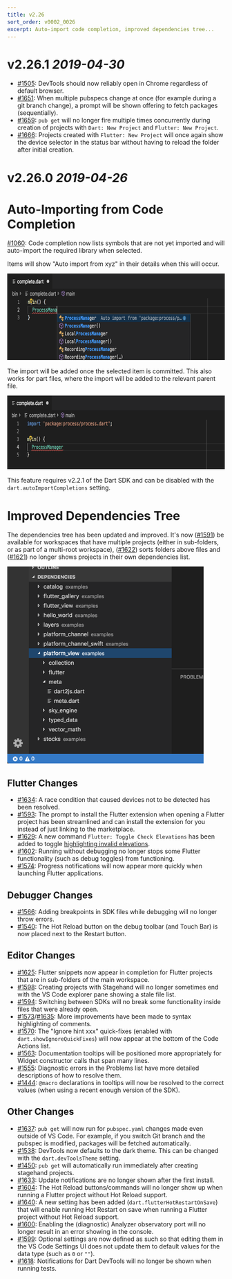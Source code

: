 ```yaml
---
title: v2.26
sort_order: v0002_0026
excerpt: Auto-import code completion, improved dependencies tree...
---
```


# v2.26.1 *2019-04-30*

- [#1505](https://github.com/Dart-Code/Dart-Code/issues/1505): DevTools should now reliably open in Chrome regardless of default browser.
- [#1651](https://github.com/Dart-Code/Dart-Code/issues/1651): When multiple pubspecs change at once (for example during a git branch change), a prompt will be shown offering to fetch packages (sequentially).
- [#1659](https://github.com/Dart-Code/Dart-Code/issues/1659): `pub get` will no longer fire multiple times concurrently during creation of projects with `Dart: New Project` and `Flutter: New Project`.
- [#1666](https://github.com/Dart-Code/Dart-Code/issues/1666): Projects created with `Flutter: New Project` will once again show the device selector in the status bar without having to reload the folder after initial creation.


# v2.26.0 *2019-04-26*

# Auto-Importing from Code Completion

[#1060](https://github.com/Dart-Code/Dart-Code/issues/1060): Code completion now lists symbols that are not yet imported and will auto-import the required library when selected.

Items will show "Auto import from xyz" in their details when this will occur.

<img src="/images/release_notes/v2.26/completion_1.png" width="700" height="200" />

The import will be added once the selected item is committed. This also works for part files, where the import will be added to the relevant parent file.

<img src="/images/release_notes/v2.26/completion_2.png" width="700" height="170" />

This feature requires v2.2.1 of the Dart SDK and can be disabled with the `dart.autoImportCompletions` setting.

# Improved Dependencies Tree

The dependencies tree has been updated and improved. It's now ([#1591](https://github.com/Dart-Code/Dart-Code/issues/1591)) be available for workspaces that have multiple projects (either in sub-folders, or as part of a multi-root workspace), ([#1622](https://github.com/Dart-Code/Dart-Code/issues/1622)) sorts folders above files and ([#1621](https://github.com/Dart-Code/Dart-Code/issues/1621)) no longer shows projects in their own dependencies list.

<img src="/images/release_notes/v2.26/dependencies.png" width="455" height="455" />

## Flutter Changes

- [#1634](https://github.com/Dart-Code/Dart-Code/issues/1634): A race condition that caused devices not to be detected has been resolved.
- [#1593](https://github.com/Dart-Code/Dart-Code/issues/1593): The prompt to install the Flutter extension when opening a Flutter project has been streamlined and can install the extension for you instead of just linking to the marketplace.
- [#1629](https://github.com/Dart-Code/Dart-Code/issues/1629): A new command `Flutter: Toggle Check Elevations` has been added to toggle [highlighting invalid elevations](https://github.com/flutter/flutter/pull/30215).
- [#1602](https://github.com/Dart-Code/Dart-Code/issues/1602): Running without debugging no longer stops some Flutter functionality (such as debug toggles) from functioning.
- [#1574](https://github.com/Dart-Code/Dart-Code/issues/1574): Progress notifications will now appear more quickly when launching Flutter applications.

## Debugger Changes

- [#1566](https://github.com/Dart-Code/Dart-Code/issues/1566): Adding breakpoints in SDK files while debugging will no longer throw errors.
- [#1540](https://github.com/Dart-Code/Dart-Code/issues/1540): The Hot Reload button on the debug toolbar (and Touch Bar) is now placed next to the Restart button.

## Editor Changes

- [#1625](https://github.com/Dart-Code/Dart-Code/issues/1625): Flutter snippets now appear in completion for Flutter projects that are in sub-folders of the main workspace.
- [#1598](https://github.com/Dart-Code/Dart-Code/issues/1598): Creating projects with Stagehand will no longer sometimes end with the VS Code explorer pane showing a stale file list.
- [#1594](https://github.com/Dart-Code/Dart-Code/issues/1594): Switching between SDKs will no break some functionality inside files that were already open.
- [#1573](https://github.com/Dart-Code/Dart-Code/issues/1573)/[#1635](https://github.com/Dart-Code/Dart-Code/issues/1635): More improvements have been made to syntax highlighting of comments.
- [#1570](https://github.com/Dart-Code/Dart-Code/issues/1570): The "Ignore hint xxx" quick-fixes (enabled with `dart.showIgnoreQuickFixes`) will now appear at the bottom of the Code Actions list.
- [#1563](https://github.com/Dart-Code/Dart-Code/issues/1563): Documentation tooltips will be positioned more appropriately for Widget constructor calls that span many lines.
- [#1555](https://github.com/Dart-Code/Dart-Code/issues/1555): Diagnostic errors in the Problems list have more detailed descriptions of how to resolve them.
- [#1444](https://github.com/Dart-Code/Dart-Code/issues/1444): `@macro` declarations in tooltips will now be resolved to the correct values (when using a recent enough version of the SDK).

## Other Changes

- [#1637](https://github.com/Dart-Code/Dart-Code/issues/1637): `pub get` will now run for `pubspec.yaml` changes made even outside of VS Code. For example, if you switch Git branch and the pubspec is modified, packages will be fetched automatically.
- [#1538](https://github.com/Dart-Code/Dart-Code/issues/1538): DevTools now defaults to the dark theme. This can be changed with the `dart.devToolsTheme` setting.
- [#1450](https://github.com/Dart-Code/Dart-Code/issues/1450): `pub get` will automatically run immediately after creating stagehand projects.
- [#1633](https://github.com/Dart-Code/Dart-Code/issues/1633): Update notifications are no longer shown after the first install.
- [#1604](https://github.com/Dart-Code/Dart-Code/issues/1604): The Hot Reload buttons/commands will no longer show up when running a Flutter project without Hot Reload support.
- [#1640](https://github.com/Dart-Code/Dart-Code/issues/1640): A new setting has been added (`dart.flutterHotRestartOnSave`) that will enable running Hot Restart on save when running a Flutter project without Hot Reload support.
- [#1600](https://github.com/Dart-Code/Dart-Code/issues/1600): Enabling the (diagnostic) Analyzer observatory port will no longer result in an error showing in the console.
- [#1599](https://github.com/Dart-Code/Dart-Code/issues/1599): Optional settings are now defined as such so that editing them in the VS Code Settings UI does not update them to default values for the data type (such as `0` or `""`).
- [#1618](https://github.com/Dart-Code/Dart-Code/issues/1618): Notifications for Dart DevTools will no longer be shown when running tests.
